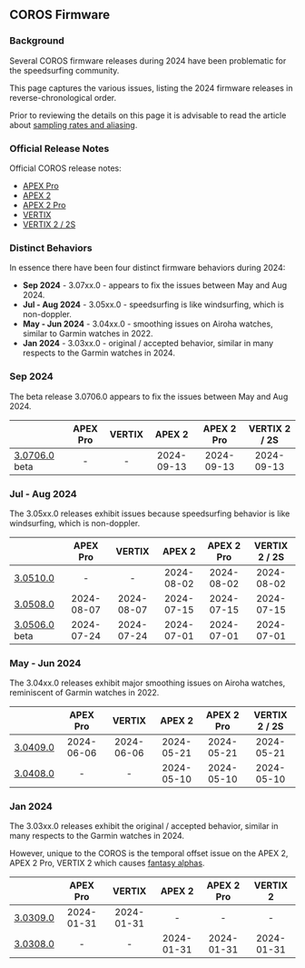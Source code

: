 ## COROS Firmware

### Background

Several COROS firmware releases during 2024 have been problematic for the speedsurfing community.

This page captures the various issues, listing the 2024 firmware releases in reverse-chronological order.

Prior to reviewing the details on this page it is advisable to read the article about [sampling rates and aliasing](../../../general/aliasing/README.md).



### Official Release Notes

Official COROS release notes:

- [APEX Pro](https://support.coros.com/hc/en-us/articles/20084448124052-COROS-APEX-Pro-Release-Notes)
- [APEX 2](https://support.coros.com/hc/en-us/articles/20087491155092-COROS-APEX-2-Release-Notes)
- [APEX 2 Pro](https://support.coros.com/hc/en-us/articles/20087492454932-COROS-APEX-2-Pro-Release-Notes)
- [VERTIX](https://support.coros.com/hc/en-us/articles/20086432465044-COROS-VERTIX-Release-Notes)
- [VERTIX 2 / 2S](https://support.coros.com/hc/en-us/articles/20087327564820-COROS-VERTIX-2-Release-Notes)



### Distinct Behaviors

In essence there have been four distinct firmware behaviors during 2024:

- **Sep 2024** - 3.07xx.0 - appears to fix the issues between May and Aug 2024.
- **Jul - Aug 2024** - 3.05xx.0 - speedsurfing is like windsurfing, which is non-doppler.
- **May - Jun 2024** - 3.04xx.0 - smoothing issues on Airoha watches, similar to Garmin watches in 2022.
- **Jan 2024** - 3.03xx.0 - original / accepted behavior, similar in many respects to the Garmin watches in 2024.



### Sep 2024

The beta release 3.0706.0 appears to fix the issues between May and Aug 2024.

|               | APEX Pro | VERTIX | APEX 2 | APEX 2 Pro | VERTIX 2 / 2S |
| :------- | :--------: | :--------: | :--------: | :--------: | :--------: |
| [3.0706.0](3.0706.0/README.md) beta | - | - | 2024-09-13 | 2024-09-13 | 2024-09-13 |



### Jul - Aug 2024

The 3.05xx.0 releases exhibit issues because speedsurfing behavior is like windsurfing, which is non-doppler.

|               | APEX Pro   | VERTIX | APEX 2 | APEX 2 Pro | VERTIX 2 / 2S |
| :------- | :--------: | :--------: | :--------: | :--------: | :--------: |
| [3.0510.0](3.0510.0/README.md) | - | - | 2024-08-02 | 2024-08-02 | 2024-08-02 |
| [3.0508.0](3.0508.0/README.md) | 2024-08-07 | 2024-08-07 | 2024-07-15 | 2024-07-15 | 2024-07-15 |
| [3.0506.0](3.0506.0/README.md) beta | 2024-07-24 | 2024-07-24 | 2024-07-01 | 2024-07-01 | 2024-07-01 |



### May - Jun 2024

The 3.04xx.0 releases exhibit major smoothing issues on Airoha watches, reminiscent of Garmin watches in 2022.


|          | APEX Pro   | VERTIX | APEX 2 | APEX 2 Pro | VERTIX 2 / 2S |
| :------- | :--------: | :--------: | :--------: | :--------: | :--------: |
| [3.0409.0](3.0409.0/README.md) | 2024-06-06 | 2024-06-06 | 2024-05-21 | 2024-05-21 | 2024-05-21 |
| [3.0408.0](3.0408.0/README.md) | - | - | 2024-05-10 | 2024-05-10 | 2024-05-10 |



### Jan 2024

The 3.03xx.0 releases exhibit the original / accepted behavior, similar in many respects to the Garmin watches in 2024.

However, unique to the COROS is the temporal offset issue on the APEX 2, APEX 2 Pro, VERTIX 2 which causes [fantasy alphas](../alpha/README.md).


|                                |  APEX Pro  |   VERTIX   |   APEX 2   | APEX 2 Pro |  VERTIX 2  |
| :----------------------------- | :--------: | :--------: | :--------: | :--------: | :--------: |
| [3.0309.0](3.0309.0/README.md) | 2024-01-31 | 2024-01-31 |     -      |     -      |     -      |
| [3.0308.0](3.0308.0/README.md) |     -      |     -      | 2024-01-31 | 2024-01-31 | 2024-01-31 |



